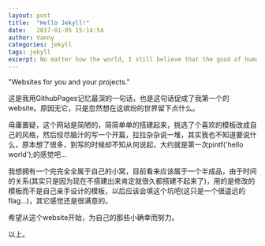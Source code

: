 ```yaml
---
layout: post
title:  "Hello Jekyll!"
date:   2017-01-05 15:14:54
author: Vanny
categories: jekyll
tags: jekyll
excerpt: No matter how the world, I still believe that the good of humanity.
---
```


"Websites for you and your projects."

这是我用GithubPages记忆最深的一句话，也是这句话促成了我第一个的website。原因无它，只是忽然想在这缤纷的世界留下点什么。

毋庸置疑，这个网站是简陋的，简简单单的搭建起来，挑选了个喜欢的模板改成自己的风格，然后绞尽脑汁的写一个开篇，拉拉杂杂说一堆，其实我也不知道要说什么，原本想了很多，到写的时候却不知从何说起，大约就是第一次pintf('hello world');的感觉吧...

我想拥有一个完完全全属于自己的小窝，目前看来应该属于一个半成品，由于时间的关系(其实只是因为现在不搭建出来肯定就很久都搭建不起来了)，用的是修改的模板而不是自己亲手设计的模板，以后应该会填这个坑吧(这只是一个很遥远的flag...)，其它感觉还是很满意的。

希望从这个website开始，为自己的那些小确幸而努力。

以上。